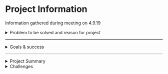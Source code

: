 # Project Information  

Information gathered during meeting on 4.9.19  

<details>
<summary>Problem to be solved and reason for project</summary>

## Problems to Solve  

1. Understand potential for different landscapes to sequester carbon as part of ongoing efforts to mitigate and build resilance against effects of climate change  

2. Simplify use of Comet-Farm by utilizing Comet-Farm API  

## Why these are problems  

1. Running meta analysis of landscape carbon sequestration is difficult due to its complexity and limited number of studies  

2. Current work flow demands too much time  

</details>  

____  


<details>
<summary>Goals & success</summary>

## Goals

1. Inform Food & Farms program strategy by understanding agriculture (not grazing) field management practices on climate outputs

2. Inform broader conversation
  - inform and improve political policy
    - rule making process parameters
    - which practices should be incentivized
  - drive Ecotrust research questions

3. Ability to do analysis of climate outputs (*i.e.*, sensitivity analysis) 


## How we will be successful  

Automate Daycent model runs through Comet-Farm API

</details>  

____  


<details>
<summary>Project Summary</summary>
  
## Data

**Fields** (geospatial)
  - data set of millions of fields
  - each field has its own land management practices
  - running a model of 1000s of fields multiple times is not practical
  - fields will be classified and sample fields created

**Field types** (sample classification)
  - classification of fields using field data
    - inputs that affect soil carbon
  - samples created with unsuppervised classifcation alogorithm
  - discrete categores
  - will be between 80 and 90 samples of field
  - same params as comet farm
  
**Comet-Farm** (tool)  
  - runs a series of models for each potential source of green house gas emissions
    - uses DayCent model for field data
  - gives you spatially-explicit information on climate and soil conditions from USDA databases

## Comet-Farm  

Steps to use Comet-Farm (tool):  
  - add shapes to a map
  - define a set of land mgmt practices
  - comet-farm then gives you information on ghg emissions
  - export to a csv
  
## Current Process
  1. A dataset of fields exists in ESRI
    - includes geospatial, crop, and land mgmt data
  2. fields are classified into sample field types
  3. fields are drawn in comet-farm
  4. land mgmt data is entered into comet-farm
  5. comet-farm runs models
  6. comet-farm provides output
  7. output is exported to csv from comet-farm
  8. output under goes sensitivity analysis

Sensitivity analysis requires changes to output and reruning the model. These changes must be done through comet-farm website, repeating steps 4 - 8. Therefore sensitivity analysis is difficult and time consuming.
   
## New Process
  1. a set of 70 - 80 field types samples is created from millions of actual fields. Each sample includes:
    - geospatial data
    - crop data
    - management practice data (mean)
  2. A table is built for each sample. Table matches comet-farm output table. Includes cells for:
    - geospatial data
    - crop data
    - mgmt practices data 
    - **Note:** based on geospatial data comet-farm gathers climate data
    - **Note:** additional inputs and variables TBD
  3. Run Comet-Farm on table using Comet-Farm API 
  4. comet-farm provides output
  5. output under goes sensitivity analysis
  
Sensitiviy analysis will be run through command line and excel. This eliminates use of comet-farm website. Sensitivity analysis will be simplier and take less time. Reasoning:  

  - Simplier by reducing number of steps and modifying parameters using: 
    single software (excel) **VS** multiple tools (excel, comet-farm website)
  - Save time by using: 
    command line and API **VS** comet-farm website
  
</details>  


<details>
  <summary>Challenges</summary>

  - not many oregon crops on comet farm
  - only top crop in oregon is winter wheat
    - barley
    - corn
    - potatoes

  - Corn will be possible through mike's data as veg and silage.
  - Approximate grass seed would help a lot for Dwayne
  - Approximate for hay
  - Solution will not be a fully automated process
</details>


